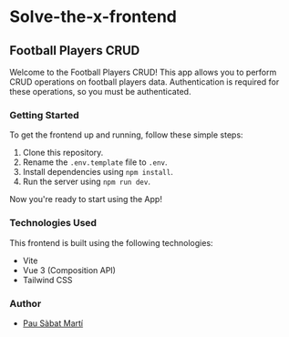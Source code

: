# Solve-the-x-frontend
## Football Players CRUD

Welcome to the Football Players CRUD! This app allows you to perform CRUD operations on football players data. Authentication is required for these operations, so you must be authenticated.

### Getting Started

To get the frontend up and running, follow these simple steps:

1. Clone this repository.
2. Rename the `.env.template` file to `.env`.
3. Install dependencies using `npm install`.
4. Run the server using `npm run dev`.

Now you're ready to start using the App!

### Technologies Used

This frontend is built using the following technologies:

- Vite
- Vue 3 (Composition API)
- Tailwind CSS

### Author

- [Pau Sàbat Martí](https://github.com/pausm99)